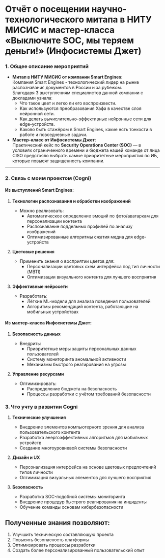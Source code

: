 # Отчёт о посещении научно-технологического митапа в НИТУ МИСИС и мастер-класса «Выключите SOC, мы теряем деньги!» (Инфосистемы Джет)  

### **1. Общее описание мероприятий**  
- **Митап в НИТУ МИСИС от компании Smart Engines**:  
  Компания Smart Engines - технологический лидер на рынке распознавания документов в России и за рубежом.  
  Благодаря 3 выступлениям специалистов данной компании с докладами узнала:  
  - Что такое цвет и легко ли его воспроизвести.  
  - Как используются преобразования Хафа в качестве слоя нейронной сети.  
  - Как делать вычислительно-эффективные нейронные сети для edge-устройств.  
  - Каково быть стажёром в Smart Engines, какие есть тонкости в работе и повседневные задачи.    
- **Мастер-класс от Инфосистемы Джет**:  
  Практический кейс по **Security Operations Center (SOC)** — в условиях ограниченного времени и бюджета нашей команде от лица CISO предстояло выбрать самые приоритетные мероприятия по ИБ, которые повысят защищенность компании.  

---

### **2. Связь с моим проектом (Cogni)**  

#### Из выступлений Smart Engines:
1. **Технологии распознавания и обработки изображений**
   - Можно реализовать:
     - Автоматическое определение эмоций по фото/аватаркам для персонализации контента
     - Распознавание поддельных профилей по анализу изображений
     - Оптимизированные алгоритмы сжатия медиа для edge-устройств

2. **Цветовые решения**
   - Применить знания о восприятии цветов для:
     - Персонализации цветовых схем интерфейса под тип личности (MBTI)
     - Оптимизации визуального контента для лучшего восприятия

3. **Эффективные нейросети**
   - Разработать:
     - Лёгкие ML-модели для анализа поведения пользователей
     - Алгоритмы рекомендаций контента, работающие на мобильных устройствах

#### Из мастер-класса Инфосистемы Джет:
1. **Безопасность данных**
   - Внедрить:
     - Приоритетные меры защиты персональных данных пользователей
     - Систему мониторинга аномальной активности
     - Механизмы быстрого реагирования на угрозы

2. **Управление ресурсами**
   - Оптимизировать:
     - Распределение бюджета на безопасность
     - Процессы разработки с учётом требований безопасности

### 3. Что учту в развитии Cogni

1. **Технические улучшения**
   - Внедрение элементов компьютерного зрения для анализа пользовательского контента
   - Разработка энергоэффективных алгоритмов для мобильных устройств
   - Создание многоуровневой системы безопасности

2. **Дизайн и UX**
   - Персонализация интерфейса на основе цветовых предпочтений типов личности
   - Оптимизация визуальных элементов для лучшего восприятия

3. **Безопасность**
   - Разработка SOC-подобной системы мониторинга
   - Внедрение процедур быстрого реагирования на инциденты
   - Обучение команды основам кибербезопасности

## Полученные знания позволяют:  
1. Улучшить техническую составляющую проекта  
2. Повысить безопасность платформы  
3. Оптимизировать процессы разработки  
4. Создать более персонализированный пользовательский опыт  

